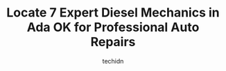 ---
layout: ampstory
image: https://images.unsplash.com/photo-1639927662977-8794d56a9050?ixlib=rb-4.0.3&ixid=MnwxMjA3fDB8MHxwaG90by1wYWdlfHx8fGVufDB8fHx8&auto=format&fit=crop&w=640&h=853&q=80
author: techidn
featured: false
description: Entrust your vehicle to the 7 best Diesel Mechanic in Ada OK, USA and experience the difference they can make. With their extensive knowledge, state-of-the-art facilities, and commitment to 
title: Locate 7 Expert Diesel Mechanics in Ada OK for Professional Auto Repairs
cover:
   title: Locate 7 Expert Diesel Mechanics in Ada OK for Professional Auto Repairs
   subtitle: Rickpate
   background: https://images.unsplash.com/photo-1639927662977-8794d56a9050?ixlib=rb-4.0.3&ixid=MnwxMjA3fDB8MHxwaG90by1wYWdlfHx8fGVufDB8fHx8&auto=format&fit=crop&w=640&h=853&q=80

pages: 
 - layout: thirds
   top: <h1>#1 Weldons Auto Center Inc</h1>
   bottom: "<p>Weldons Auto Center always does a great job servicing my vehicle.  Their vehicle inspection protocol is a great tool that allows me to plan and budget for anything out o</p>"
   background: https://www.knot35.com/toplist/wp-content/uploads/2023/06/best-diesel-mechanic-1-in-ada-ok-1685831176.jpeg
   backgroundblur: true
 - layout: thirds
   top: <h1>#2 Stockton Automotive</h1>
   bottom: "<p>120 S Stockton Ave, Ada, OK 74820, United States</p>"
   background: https://www.knot35.com/toplist/wp-content/uploads/2023/06/best-diesel-mechanic-2-in-ada-ok-1685831176.jpeg
   cta:
      link: https://www.knot35.com/toplist/locate-7-expert-diesel-mechanics-in-ada-ok-for-professional-auto-repairs/
      text: Locate 7 Expert Diesel Mechanics in Ada OK for Professional Auto Repairs
 - layout: thirds
   top: <h1>#3 Ada Tire Center Inc</h1>
   bottom: "<p>402 E Main St, Ada, OK 74820, United States</p>"
   background: https://www.knot35.com/toplist/wp-content/uploads/2023/06/best-diesel-mechanic-3-in-ada-ok-1685831177.jpeg
   cta:
      link: https://www.knot35.com/toplist/locate-7-expert-diesel-mechanics-in-ada-ok-for-professional-auto-repairs/
      text: Locate 7 Expert Diesel Mechanics in Ada OK for Professional Auto Repairs
 - layout: thirds
   top: <h1>#4 T & W Tire</h1>
   bottom: "<p>500 E Main St, Ada, OK 74820, United States</p>"
   background: https://images.unsplash.com/photo-1580610447943-1bfbef5efe07?ixlib=rb-4.0.3&ixid=MnwxMjA3fDB8MHxwaG90by1wYWdlfHx8fGVufDB8fHx8&auto=format&fit=crop&w=640&h=853&q=80
   cta:
      link: https://www.knot35.com/toplist/locate-7-expert-diesel-mechanics-in-ada-ok-for-professional-auto-repairs/
      text: Locate 7 Expert Diesel Mechanics in Ada OK for Professional Auto Repairs
 - layout: thirds
   top: <h1>#5 Ada Alignment and Tire</h1>
   bottom: "<p>301 S Johnston Ave, Ada, OK 74820, United States</p>"
   background: https://images.unsplash.com/photo-1510906594845-bc082582c8cc?ixlib=rb-4.0.3&ixid=MnwxMjA3fDB8MHxwaG90by1wYWdlfHx8fGVufDB8fHx8&auto=format&fit=crop&w=640&h=853&q=80
   cta:
      link: https://www.knot35.com/toplist/locate-7-expert-diesel-mechanics-in-ada-ok-for-professional-auto-repairs/
      text: Locate 7 Expert Diesel Mechanics in Ada OK for Professional Auto Repairs
 - layout: thirds
   top: <h1>#6 Mucks Automotive</h1>
   bottom: "<p>518 E Main St, Ada, OK 74820, United States</p>"
   background: https://images.unsplash.com/photo-1546497974-b213c9efb599?ixlib=rb-4.0.3&ixid=MnwxMjA3fDB8MHxwaG90by1wYWdlfHx8fGVufDB8fHx8&auto=format&fit=crop&w=640&h=853&q=80
   cta:
      link: https://www.knot35.com/toplist/locate-7-expert-diesel-mechanics-in-ada-ok-for-professional-auto-repairs/
      text: Locate 7 Expert Diesel Mechanics in Ada OK for Professional Auto Repairs
 - layout: thirds
   top: <h1>#7 Double-D Automotive</h1>
   bottom: "<p>1302 Stonecipher Blvd, Ada, OK 74820, United States</p>"
   background: https://images.unsplash.com/photo-1567360425618-1594206637d2?ixlib=rb-4.0.3&ixid=MnwxMjA3fDB8MHxwaG90by1wYWdlfHx8fGVufDB8fHx8&auto=format&fit=crop&w=640&h=853&q=80
   cta:
      link: https://www.knot35.com/toplist/locate-7-expert-diesel-mechanics-in-ada-ok-for-professional-auto-repairs/
      text: Locate 7 Expert Diesel Mechanics in Ada OK for Professional Auto Repairs
 - layout: thirds
   middle: Continue reading...
   background: https://images.unsplash.com/photo-1553949345-eb786bb3f7ba?ixlib=rb-4.0.3&ixid=MnwxMjA3fDB8MHxwaG90by1wYWdlfHx8fGVufDB8fHx8&auto=format&fit=crop&w=640&h=853&q=80
   cta:
      link: https://www.knot35.com/toplist/locate-7-expert-diesel-mechanics-in-ada-ok-for-professional-auto-repairs/
      text: Locate 7 Expert Diesel Mechanics in Ada OK for Professional Auto Repairs
      
---